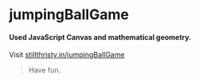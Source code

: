 # jumpingBallGame

#### Used JavaScript Canvas and mathematical geometry. 

Visit
[stillthristy.in/jumpingBallGame](http://stillthristy.in/jumpingBallGame)
> Have fun.
